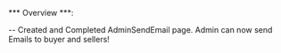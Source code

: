 *** Overview ***: 

-- Created and Completed AdminSendEmail page. Admin can now send Emails to buyer and sellers!